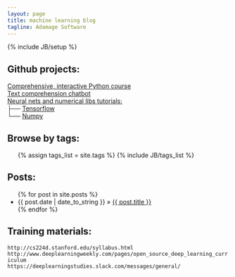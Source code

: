 ```yaml
---
layout: page
title: machine learning blog
tagline: Adamage Software
---
```

{% include JB/setup %}

## Github projects:
<a href="https://github.com/Adamage/python-training">Comprehensive, interactive Python course</a> <br>
<a href="https://github.com/Adamage/text_comprehension_chatbot">Text comprehension chatbot</a> <br>
<a href="https://github.com/Adamage/neural-nets-tutorials">Neural nets and numerical libs tutorials:</a> <br>
├── <a href="https://github.com/Adamage/neural-nets-tutorials/tree/master/tensorflow">Tensorflow</a>  <br>
└── <a href="https://github.com/Adamage/neural-nets-tutorials/tree/master/numpy-tutorials">Numpy</a> <br>
    

## Browse by tags:
<ul class="tag_box inline">
  {% assign tags_list = site.tags %}  
  {% include JB/tags_list %}
</ul>

## Posts:

<ul class="posts">
  {% for post in site.posts %}
    <li><span>{{ post.date | date_to_string }}</span> &raquo; <a href="{{ BASE_PATH }}{{ post.url }}">{{ post.title }}</a></li>
  {% endfor %}
</ul>

## Training materials:
`http://cs224d.stanford.edu/syllabus.html`<br>
`http://www.deeplearningweekly.com/pages/open_source_deep_learning_curriculum`<br>
`https://deeplearningstudies.slack.com/messages/general/`<br>
